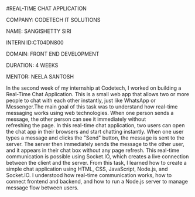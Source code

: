 #REAL-TIME CHAT APPLICATION

COMPANY: CODETECH IT SOLUTIONS

NAME: SANGISHETTY SIRI

INTERN ID:CT04DN800

DOMAIN: FRONT END DEVELOPMENT

DURATION: 4 WEEKS

MENTOR: NEELA SANTOSH


In the second week of my internship at Codetech, I worked on building a Real-Time Chat Application. This is a small web app that allows two or more people to chat with each other instantly, just like WhatsApp or Messenger.The main goal of this task was to understand how real-time messaging works using web technologies. When one person sends a message, the other person can see it immediately without refreshing the page.
In this real-time chat application, two users can open the chat app in their browsers and start chatting instantly. When one user types a message and clicks the "Send" button, the message is sent to the server. The server then immediately sends the message to the other user, and it appears in their chat box without any page refresh. This real-time communication is possible using Socket.IO, which creates a live connection between the client and the server. From this task, I learned how to create a simple chat application using HTML, CSS, JavaScript, Node.js, and Socket.IO. I understood how real-time communication works, how to connect frontend and backend, and how to run a Node.js server to manage message flow between users.


